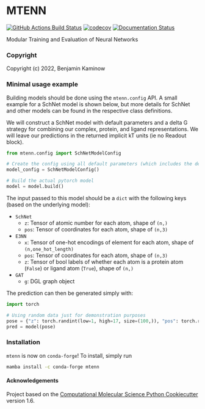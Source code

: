 MTENN
==============================
[//]: # (Badges)
[![GitHub Actions Build Status](https://github.com/choderalab/mtenn/workflows/CI/badge.svg)](https://github.com/REPLACE_WITH_OWNER_ACCOUNT/mtenn/actions?query=workflow%3ACI)
[![codecov](https://codecov.io/gh/choderalab/mtenn/branch/main/graph/badge.svg)](https://codecov.io/gh/choderalab/mtenn/tree/main)
[![Documentation Status](https://readthedocs.org/projects/mtenn/badge/?version=latest)](https://mtenn.readthedocs.io/en/latest/?badge=latest)

Modular Training and Evaluation of Neural Networks

### Copyright

Copyright (c) 2022, Benjamin Kaminow

### Minimal usage example
Building models should be done using the `mtenn.config` API.
A small example for a SchNet model is shown below, but more details for SchNet and other models can be found in the respective class definitions.

We will construct a SchNet model with default parameters and a delta G strategy for combining our complex, protein, and ligand representations.
We will leave our predictions in the returned implicit kT units (ie no Readout block).
```python
from mtenn.config import SchNetModelConfig

# Create the config using all default parameters (which includes the delta G strategy)
model_config = SchNetModelConfig()

# Build the actual pytorch model
model = model.build()
```

The input passed to this model should be a `dict` with the following keys (based on the underlying model):
* `SchNet`
    * `z`: Tensor of atomic number for each atom, shape of `(n,)`
    * `pos`: Tensor of coordinates for each atom, shape of `(n,3)`
* `E3NN`
    * `x`: Tensor of one-hot encodings of element for each atom, shape of `(n,one_hot_length)`
    * `pos`: Tensor of coordinates for each atom, shape of `(n,3)`
    * `z`: Tensor of bool labels of whether each atom is a protein atom (`False`) or ligand atom (`True`), shape of `(n,)`
* `GAT`
    * `g`: DGL graph object

The prediction can then be generated simply with:
```python
import torch

# Using random data just for demonstration purposes
pose = {"z": torch.randint(low=1, high=17, size=(100,)), "pos": torch.rand((100, 3))}
pred = model(pose)
```

### Installation

`mtenn` is now on `conda-forge`! To install, simply run
```bash
mamba install -c conda-forge mtenn
```


#### Acknowledgements

Project based on the
[Computational Molecular Science Python Cookiecutter](https://github.com/molssi/cookiecutter-cms) version 1.6.
